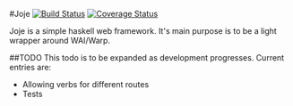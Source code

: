 #Joje [![Build Status](https://travis-ci.org/Monk-NT/Joje.svg?branch=master)](https://travis-ci.org/Monk-NT/Joje) [![Coverage Status](https://coveralls.io/repos/github/Monk-NT/Joje/badge.svg?branch=master)](https://coveralls.io/github/Monk-NT/Joje?branch=master)

Joje is a simple haskell web framework. It's main purpose is to be a light wrapper
around WAI/Warp.

##TODO
This todo is to be expanded as development progresses. Current entries are:

  * Allowing verbs for different routes
  * Tests

